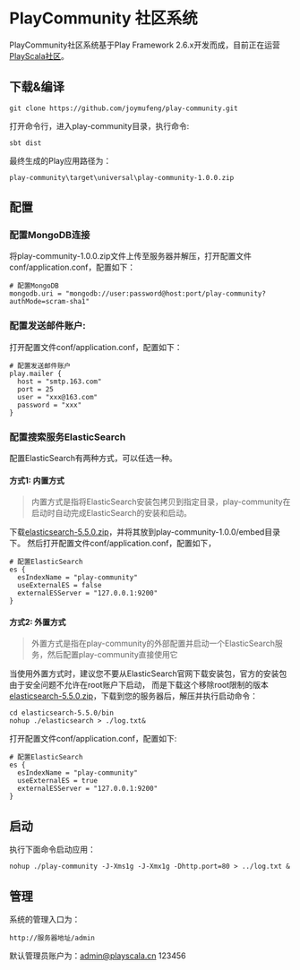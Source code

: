 # PlayCommunity 社区系统

PlayCommunity社区系统基于Play Framework 2.6.x开发而成，目前正在运营[PlayScala社区](http://www.playscala.cn)。

## 下载&编译
```
git clone https://github.com/joymufeng/play-community.git
```
打开命令行，进入play-community目录，执行命令:
```
sbt dist
```
最终生成的Play应用路径为：
```
play-community\target\universal\play-community-1.0.0.zip
```

## 配置
### 配置MongoDB连接
将play-community-1.0.0.zip文件上传至服务器并解压，打开配置文件conf/application.conf，配置如下：
```
# 配置MongoDB
mongodb.uri = "mongodb://user:password@host:port/play-community?authMode=scram-sha1"
```

### 配置发送邮件账户:
打开配置文件conf/application.conf，配置如下：
```
# 配置发送邮件账户
play.mailer {
  host = "smtp.163.com"
  port = 25
  user = "xxx@163.com"
  password = "xxx"
}
```

### 配置搜索服务ElasticSearch
配置ElasticSearch有两种方式，可以任选一种。
#### 方式1: 内置方式
> 内置方式是指将ElasticSearch安装包拷贝到指定目录，play-community在启动时自动完成ElasticSearch的安装和启动。

下载[elasticsearch-5.5.0.zip](http://pan.baidu.com/s/1jIijkrW)，并将其放到play-community-1.0.0/embed目录下。 然后打开配置文件conf/application.conf，配置如下，
```
# 配置ElasticSearch
es {
  esIndexName = "play-community"
  useExternalES = false
  externalESServer = "127.0.0.1:9200"
}
```

#### 方式2: 外置方式
> 外置方式是指在play-community的外部配置并启动一个ElasticSearch服务，然后配置play-community直接使用它

当使用外置方式时，建议您不要从ElasticSearch官网下载安装包，官方的安装包由于安全问题不允许在root账户下启动， 而是下载这个移除root限制的版本[elasticsearch-5.5.0.zip](http://pan.baidu.com/s/1jIijkrW)，下载到您的服务器后，解压并执行启动命令：
```
cd elasticsearch-5.5.0/bin
nohup ./elasticsearch > ./log.txt&
```
打开配置文件conf/application.conf，配置如下:
```
# 配置ElasticSearch
es {
  esIndexName = "play-community"
  useExternalES = true
  externalESServer = "127.0.0.1:9200"
}
```

## 启动
执行下面命令启动应用：
```
nohup ./play-community -J-Xms1g -J-Xmx1g -Dhttp.port=80 > ../log.txt &
```

## 管理
系统的管理入口为：
```
http://服务器地址/admin
```
默认管理员账户为：admin@playscala.cn 123456

